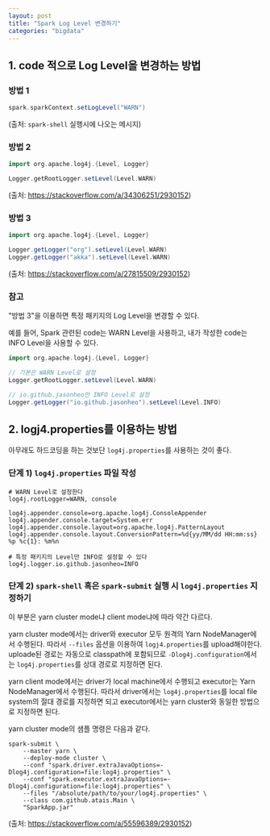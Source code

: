 ```yaml
---
layout: post
title: "Spark Log Level 변경하기"
categories: "bigdata"
---
```


## 1. code 적으로 Log Level을 변경하는 방법

### 방법 1

```scala
spark.sparkContext.setLogLevel("WARN")
```

(출처: `spark-shell` 실행시에 나오는 메시지)

### 방법 2

```scala
import org.apache.log4j.{Level, Logger}

Logger.getRootLogger.setLevel(Level.WARN)
```

(출처: https://stackoverflow.com/a/34306251/2930152)

### 방법 3

```scala
import org.apache.log4j.{Level, Logger}

Logger.getLogger("org").setLevel(Level.WARN)
Logger.getLogger("akka").setLevel(Level.WARN)
```

(출처: https://stackoverflow.com/a/27815509/2930152)


### 참고

"방법 3"을 이용하면 특정 패키지의 Log Level을 변경할 수 있다.

예를 들어, Spark 관련된 code는 WARN Level을 사용하고, 내가 작성한 code는 INFO Level을 사용할 수 있다.

```scala
import org.apache.log4j.{Level, Logger}

// 기본은 WARN Level로 설정
Logger.getRootLogger.setLevel(Level.WARN)

// io.github.jasonheo만 INFO Level로 설정
Logger.getLogger("io.github.jasonheo").setLevel(Level.INFO)
```

## 2. logj4.properties를 이용하는 방법

아무래도 하드코딩을 하는 것보단 `log4j.properties`를 사용하는 것이 좋다.

### 단계 1) `log4j.properties` 파일 작성

```
# WARN Level로 설정한다
log4j.rootLogger=WARN, console

log4j.appender.console=org.apache.log4j.ConsoleAppender
log4j.appender.console.target=System.err
log4j.appender.console.layout=org.apache.log4j.PatternLayout
log4j.appender.console.layout.ConversionPattern=%d{yy/MM/dd HH:mm:ss} %p %c{1}: %m%n

# 특정 패키지의 Level만 INFO로 설정할 수 있다
log4j.logger.io.github.jasonheo=INFO
```

### 단계 2) `spark-shell` 혹은 `spark-submit` 실행 시 `log4j.properties` 지정하기

이 부분은 yarn cluster mode냐 client mode냐에 따라 약간 다르다.

yarn cluster mode에서는 driver와 executor 모두 원격의 Yarn NodeManager에서 수행된다. 따라서 `--files` 옵션을 이용하여 `logj4.properties`를 upload해야한다. uploade된 경로는 자동으로 classpath에 포함되므로 `-Dlog4j.configuration`에서는 `log4j.properties`를 상대 경로로 지정하면 된다.

yarn client mode에서는 driver가 local machine에서 수행되고 executor는 Yarn NodeManager에서 수행된다. 따라서 driver에서는 `log4j.properties`를 local file system의 절대 경로를 지정하면 되고 executor에서는 yarn cluster와 동일한 방법으로 지정하면 된다.

yarn cluster mode의 샘플 명령은 다음과 같다.

```
spark-submit \
    --master yarn \
    --deploy-mode cluster \
    --conf "spark.driver.extraJavaOptions=-Dlog4j.configuration=file:log4j.properties" \
    --conf "spark.executor.extraJavaOptions=-Dlog4j.configuration=file:log4j.properties" \
    --files "/absolute/path/to/your/log4j.properties" \
    --class com.github.atais.Main \
    "SparkApp.jar"
```

(출처: https://stackoverflow.com/a/55596389/2930152)
